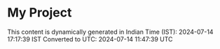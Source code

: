 # My Project

This content is dynamically generated in Indian Time (IST): 2024-07-14 17:17:39 IST
Converted to UTC: 2024-07-14 11:47:39 UTC
